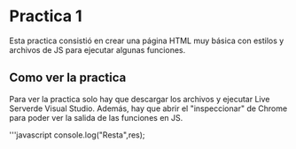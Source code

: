 # Practica 1

Esta practica consistió en crear una página HTML muy básica con estilos y archivos de JS para ejecutar algunas funciones.

## Como ver la practica

Para ver la practica solo hay que descargar los archivos y ejecutar Live Serverde Visual Studio. Además, hay que abrir el "inspeccionar" de Chrome para poder ver la salida de las funciones en JS. 

'''javascript
console.log("Resta",res);
